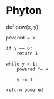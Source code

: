 # Phyton
def pow(x, y):

    powered = x

    if y == 0:
        return 1

    while y > 1:
        powered *= x

        y -= 1

    return powered
